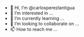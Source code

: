 - 👋 Hi, I’m @carlosperezlantigua
- 👀 I’m interested in ...
- 🌱 I’m currently learning ...
- 💞️ I’m looking to collaborate on ...
- 📫 How to reach me ...

<!---
carlosperezlantigua/carlosperezlantigua is a ✨ special ✨ repository because its `README.md` (this file) appears on your GitHub profile.
You can click the Preview link to take a look at your changes.
--->
